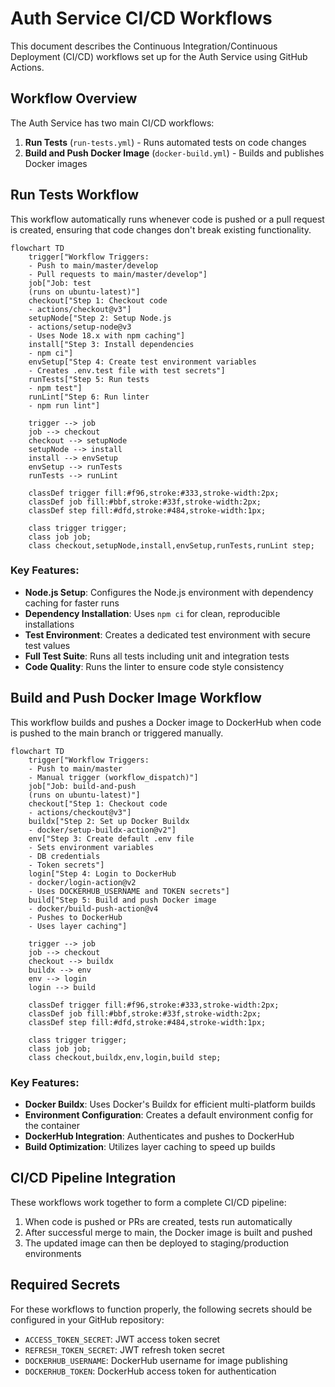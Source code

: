 # Auth Service CI/CD Workflows

This document describes the Continuous Integration/Continuous Deployment (CI/CD) workflows set up for the Auth Service using GitHub Actions.

## Workflow Overview

The Auth Service has two main CI/CD workflows:

1. **Run Tests** (`run-tests.yml`) - Runs automated tests on code changes
2. **Build and Push Docker Image** (`docker-build.yml`) - Builds and publishes Docker images

## Run Tests Workflow

This workflow automatically runs whenever code is pushed or a pull request is created, ensuring that code changes don't break existing functionality.

```mermaid
flowchart TD
    trigger["Workflow Triggers:
    - Push to main/master/develop
    - Pull requests to main/master/develop"]
    job["Job: test
    (runs on ubuntu-latest)"]
    checkout["Step 1: Checkout code
    - actions/checkout@v3"]
    setupNode["Step 2: Setup Node.js
    - actions/setup-node@v3
    - Uses Node 18.x with npm caching"]
    install["Step 3: Install dependencies
    - npm ci"]
    envSetup["Step 4: Create test environment variables
    - Creates .env.test file with test secrets"]
    runTests["Step 5: Run tests
    - npm test"]
    runLint["Step 6: Run linter
    - npm run lint"]
    
    trigger --> job
    job --> checkout
    checkout --> setupNode
    setupNode --> install
    install --> envSetup
    envSetup --> runTests
    runTests --> runLint
    
    classDef trigger fill:#f96,stroke:#333,stroke-width:2px;
    classDef job fill:#bbf,stroke:#33f,stroke-width:2px;
    classDef step fill:#dfd,stroke:#484,stroke-width:1px;
    
    class trigger trigger;
    class job job;
    class checkout,setupNode,install,envSetup,runTests,runLint step;
```

### Key Features:
- **Node.js Setup**: Configures the Node.js environment with dependency caching for faster runs
- **Dependency Installation**: Uses `npm ci` for clean, reproducible installations
- **Test Environment**: Creates a dedicated test environment with secure test values
- **Full Test Suite**: Runs all tests including unit and integration tests
- **Code Quality**: Runs the linter to ensure code style consistency

## Build and Push Docker Image Workflow

This workflow builds and pushes a Docker image to DockerHub when code is pushed to the main branch or triggered manually.

```mermaid
flowchart TD
    trigger["Workflow Triggers:
    - Push to main/master
    - Manual trigger (workflow_dispatch)"]
    job["Job: build-and-push
    (runs on ubuntu-latest)"]
    checkout["Step 1: Checkout code
    - actions/checkout@v3"]
    buildx["Step 2: Set up Docker Buildx
    - docker/setup-buildx-action@v2"]
    env["Step 3: Create default .env file
    - Sets environment variables
    - DB credentials
    - Token secrets"]
    login["Step 4: Login to DockerHub
    - docker/login-action@v2
    - Uses DOCKERHUB_USERNAME and TOKEN secrets"]
    build["Step 5: Build and push Docker image
    - docker/build-push-action@v4
    - Pushes to DockerHub
    - Uses layer caching"]
    
    trigger --> job
    job --> checkout
    checkout --> buildx
    buildx --> env
    env --> login
    login --> build
    
    classDef trigger fill:#f96,stroke:#333,stroke-width:2px;
    classDef job fill:#bbf,stroke:#33f,stroke-width:2px;
    classDef step fill:#dfd,stroke:#484,stroke-width:1px;
    
    class trigger trigger;
    class job job;
    class checkout,buildx,env,login,build step;
```

### Key Features:
- **Docker Buildx**: Uses Docker's Buildx for efficient multi-platform builds
- **Environment Configuration**: Creates a default environment config for the container
- **DockerHub Integration**: Authenticates and pushes to DockerHub
- **Build Optimization**: Utilizes layer caching to speed up builds

## CI/CD Pipeline Integration

These workflows work together to form a complete CI/CD pipeline:

1. When code is pushed or PRs are created, tests run automatically
2. After successful merge to main, the Docker image is built and pushed
3. The updated image can then be deployed to staging/production environments

## Required Secrets

For these workflows to function properly, the following secrets should be configured in your GitHub repository:

- `ACCESS_TOKEN_SECRET`: JWT access token secret
- `REFRESH_TOKEN_SECRET`: JWT refresh token secret
- `DOCKERHUB_USERNAME`: DockerHub username for image publishing
- `DOCKERHUB_TOKEN`: DockerHub access token for authentication
